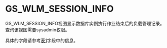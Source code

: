 # GS\_WLM\_SESSION\_INFO

GS\_WLM\_SESSION\_INFO视图显示数据库实例执行作业结束后的负载管理记录。查询该视图需要sysadmin权限。

具体的字段请参考[表1](GS_WLM_SESSION_HISTORY.md#zh-cn_topic_0112535431_table75981925115018)字段中的信息。
